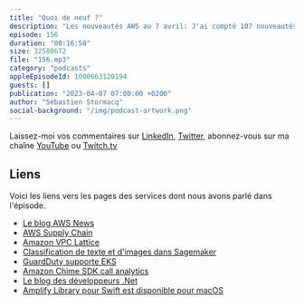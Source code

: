 ```yaml
---
title: "Quoi de neuf ?"
description: "Les nouveautés AWS au 7 avril: J'ai compté 107 nouveautés ces deux dernières semaines, soit 40% plus que d'habitude. J'ai retenu pour vous deux services pré-annoncés en décembre et maintenant disponibles. Côté IA, on va parler de classification de texte et d'image et d'analyse de sentiment pour des conversations. GuardDuty supporte maintenant EKS et puis il y a un nouveau canal de blog pour les développeurs .Net et des nouveautés côté Amplify Swift."
episode: 156
duration: "00:16:58"
size: 32580672
file: "156.mp3"
category: "podcasts"
appleEpisodeId: 1000663120194
guests: []
publication: "2023-04-07 07:00:00 +0200"
author: "Sébastien Stormacq"
social-background: "/img/podcast-artwork.png"
---
```


Laissez-moi vos commentaires sur [LinkedIn](https://www.linkedin.com/in/sebastienstormacq/), [Twitter](https://twitter.com/sebsto), abonnez-vous sur ma chaîne [YouTube](https://www.youtube.com/sebsto) ou [Twitch.tv](https://www.twitch.tv/sebAWS)

## Liens

Voici les liens vers les pages des services dont nous avons parlé dans l'épisode.

- [Le blog AWS News](https://aws.amazon.com/blogs/aws/)
- [AWS Supply Chain](https://aws.amazon.com/blogs/aws/aws-supply-chain-now-generally-available-mitigate-risks-and-lower-costs-with-increased-visibility-and-actionable-insights/)
- [Amazon VPC Lattice](https://aws.amazon.com/blogs/aws/simplify-service-to-service-connectivity-security-and-monitoring-with-amazon-vpc-lattice-now-generally-available)
- [Classification de texte et d'images dans Sagemaker](https://aws.amazon.com/blogs/aws/new-ready-to-use-models-and-support-for-custom-text-and-image-classification-models-in-amazon-sagemaker-canvas/)
- [GuardDuty supporte EKS](https://aws.amazon.com/blogs/aws/amazon-guardduty-now-supports-amazon-eks-runtime-monitoring/)
- [Amazon Chime SDK call analytics](https://aws.amazon.com/blogs/aws/amazon-chime-sdk-call-analytics-real-time-voice-tone-analysis-and-speaker-search/)
- [Le blog des développeurs .Net](https://aws.amazon.com/blogs/dotnet/)
- [Amplify Library pour Swift est disponible pour macOS](https://aws.amazon.com/blogs/mobile/building-macos-apps-using-amplify-library-for-swift/)